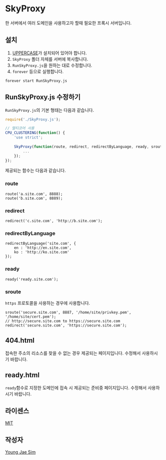 # SkyProxy
한 서버에서 여러 도메인을 사용하고자 할때 필요한 프록시 서버입니다.

## 설치
1. [UPPERCASE](https://github.com/Hanul/UPPERCASE)가 설치되어 있어야 합니다.
2. `SkyProxy` 폴더 자체를 서버에 복사합니다.
3. `RunSkyProxy.js`을 원하는 대로 수정합니다.
4. `forever` 등으로 실행합니다.

```
forever start RunSkyProxy.js
```

## RunSkyProxy.js 수정하기
`RunSkyProxy.js`의 기본 형태는 다음과 같습니다.
```javascript
require('./SkyProxy.js');

// 멀티코어 사용
CPU_CLUSTERING(function() {
	'use strict';
	
	SkyProxy(function(route, redirect, redirectByLanguage, ready, sroute) {
		...
	});
});
```
제공되는 함수는 다음과 같습니다.

### route
```
route('a.site.com', 8888);
route('b.site.com', 8889);
```

### redirect
```
redirect('c.site.com', 'http://b.site.com');
```

### redirectByLanguage
```
redirectByLanguage('site.com', {
	en : 'http://en.site.com',
	ko : 'http://ko.site.com'
});
```

### ready
```
ready('ready.site.com');
```

### sroute
`https` 프로토콜을 사용하는 경우에 사용합니다.
```
sroute('secure.site.com', 8887, '/home/site/privkey.pem', '/home/site/cert.pem');
// http://secure.site.com to https://secure.site.com
redirect('secure.site.com', 'https://secure.site.com');
```

## 404.html
접속한 주소의 리소스를 찾을 수 없는 경우 제공되는 페이지입니다. 수정해서 사용하시기 바랍니다.

## ready.html
`ready`함수로 지정한 도메인에 접속 시 제공되는 준비중 페이지입니다. 수정해서 사용하시기 바랍니다.

## 라이센스
[MIT](LICENSE)

## 작성자
[Young Jae Sim](https://github.com/Hanul)